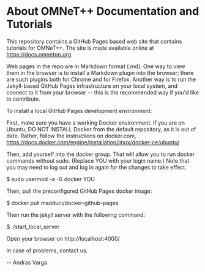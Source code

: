 About OMNeT++ Documentation and Tutorials
=========================================

This repository contains a GitHub Pages based web site that contains tutorials
for OMNeT++. The site is made available online at https://docs.omnetpp.org.

Web pages in the repo are in Markdown format (.md). One way to view
them in the browser is to install a Markdown plugin into the browser;
there are such plugins both for Chrome and for Firefox. Another way
is to run the Jekyll-based GitHub Pages infrastructure on your local
system, and connect to it from your browser -- this is the recommended
way if you'd like to contribute.

To install a local GitHub Pages development environment:

First, make sure you have a working Docker environment. If you are
on Ubuntu, DO NOT INSTALL Docker from the default repository, as it
is out of date. Rather, follow the instructions on docker.com,
https://docs.docker.com/engine/installation/linux/docker-ce/ubuntu/

Then, add yourself into the docker group. That will allow you to run
docker commands without sudo. (Replace YOU with your login name.)
Note that you may need to log out and log in again for the changes
to take effect.

$ sudo usermod -a -G docker YOU

Then, pull the preconfigured GitHub Pages docker image:

$ docker pull madduci/docker-github-pages

Then run the jekyll server with the following command:

$ ./start_local_server

Open your browser on http://localhost:4000/

In case of problems, contact us.

--
Andras Varga


